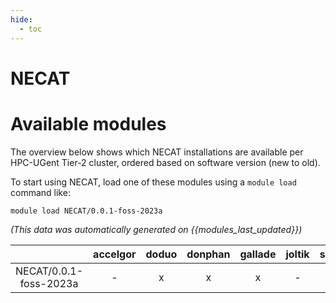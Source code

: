 ```yaml
---
hide:
  - toc
---
```


NECAT
=====

# Available modules


The overview below shows which NECAT installations are available per HPC-UGent Tier-2 cluster, ordered based on software version (new to old).

To start using NECAT, load one of these modules using a `module load` command like:

```shell
module load NECAT/0.0.1-foss-2023a
```

*(This data was automatically generated on {{modules_last_updated}})*  

| |accelgor|doduo|donphan|gallade|joltik|shinx|
| :---: | :---: | :---: | :---: | :---: | :---: | :---: |
|NECAT/0.0.1-foss-2023a|-|x|x|x|-|x|
